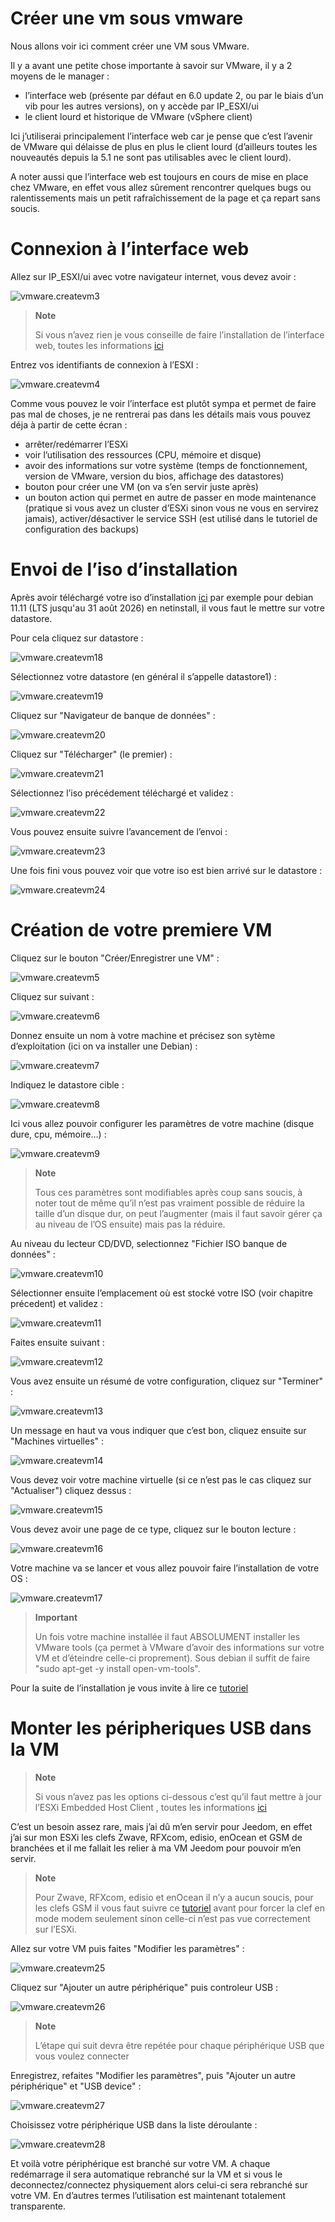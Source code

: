 # Créer une vm sous vmware

Nous allons voir ici comment créer une VM sous VMware.

Il y a avant une petite chose importante à savoir sur VMware, il y a 2 moyens de le manager :

-   l’interface web (présente par défaut en 6.0 update 2, ou par le biais d’un vib pour les autres versions), on y accède par IP\_ESXI/ui
-   le client lourd et historique de VMware (vSphere client)

Ici j’utiliserai principalement l’interface web car je pense que c’est l’avenir de VMware qui délaisse de plus en plus le client lourd (d’ailleurs toutes les nouveautés depuis la 5.1 ne sont pas utilisables avec le client lourd).

A noter aussi que l’interface web est toujours en cours de mise en place chez VMware, en effet vous allez sûrement rencontrer quelques bugs ou ralentissements mais un petit rafraîchissement de la page et ça repart sans soucis.

# Connexion à l’interface web

Allez sur IP\_ESXI/ui avec votre navigateur internet, vous devez avoir :

![vmware.createvm3](images/vmware.createvm3.PNG)

> **Note**
>
> Si vous n’avez rien je vous conseille de faire l’installation de l’interface web, toutes les informations [ici](vmware.trucs_et_astuces)

Entrez vos identifiants de connexion à l’ESXI :

![vmware.createvm4](images/vmware.createvm4.PNG)

Comme vous pouvez le voir l’interface est plutôt sympa et permet de faire pas mal de choses, je ne rentrerai pas dans les détails mais vous pouvez déja à partir de cette écran :

-   arrêter/redémarrer l’ESXi
-   voir l’utilisation des ressources (CPU, mémoire et disque)
-   avoir des informations sur votre système (temps de fonctionnement, version de VMware, version du bios, affichage des datastores)
-   bouton pour créer une VM (on va s’en servir juste après)
-   un bouton action qui permet en autre de passer en mode maintenance (pratique si vous avez un cluster d’ESXi sinon vous ne vous en servirez jamais), activer/désactiver le service SSH (est utilisé dans le tutoriel de configuration des backups)

# Envoi de l’iso d’installation

Après avoir téléchargé votre iso d’installation [ici](https://cdimage.debian.org/cdimage/archive/11.11.0/amd64/iso-cd/debian-11.11.0-amd64-netinst.iso) par exemple pour debian 11.11 (LTS jusqu'au 31 août 2026) en netinstall, il vous faut le mettre sur votre datastore.

Pour cela cliquez sur datastore :

![vmware.createvm18](images/vmware.createvm18.PNG)

Sélectionnez votre datastore (en général il s’appelle datastore1) :

![vmware.createvm19](images/vmware.createvm19.PNG)

Cliquez sur "Navigateur de banque de données" :

![vmware.createvm20](images/vmware.createvm20.PNG)

Cliquez sur "Télécharger" (le premier) :

![vmware.createvm21](images/vmware.createvm21.PNG)

Sélectionnez l’iso précédement téléchargé et validez :

![vmware.createvm22](images/vmware.createvm22.PNG)

Vous pouvez ensuite suivre l’avancement de l’envoi :

![vmware.createvm23](images/vmware.createvm23.PNG)

Une fois fini vous pouvez voir que votre iso est bien arrivé sur le datastore :

![vmware.createvm24](images/vmware.createvm24.PNG)

# Création de votre premiere VM

Cliquez sur le bouton "Créer/Enregistrer une VM" :

![vmware.createvm5](images/vmware.createvm5.PNG)

Cliquez sur suivant :

![vmware.createvm6](images/vmware.createvm6.PNG)

Donnez ensuite un nom à votre machine et précisez son sytème d’exploitation (ici on va installer une Debian) :

![vmware.createvm7](images/vmware.createvm7.PNG)

Indiquez le datastore cible :

![vmware.createvm8](images/vmware.createvm8.PNG)

Ici vous allez pouvoir configurer les paramètres de votre machine (disque dure, cpu, mémoire…​) :

![vmware.createvm9](images/vmware.createvm9.PNG)

> **Note**
>
> Tous ces paramètres sont modifiables après coup sans soucis, à noter tout de même qu’il n’est pas vraiment possible de réduire la taille d’un disque dur, on peut l’augmenter (mais il faut savoir gérer ça au niveau de l’OS ensuite) mais pas la réduire.

Au niveau du lecteur CD/DVD, selectionnez "Fichier ISO banque de données" :

![vmware.createvm10](images/vmware.createvm10.PNG)

Sélectionner ensuite l’emplacement où est stocké votre ISO (voir chapitre précedent) et validez :

![vmware.createvm11](images/vmware.createvm11.PNG)

Faites ensuite suivant :

![vmware.createvm12](images/vmware.createvm12.PNG)

Vous avez ensuite un résumé de votre configuration, cliquez sur "Terminer" :

![vmware.createvm13](images/vmware.createvm13.PNG)

Un message en haut va vous indiquer que c’est bon, cliquez ensuite sur "Machines virtuelles" :

![vmware.createvm14](images/vmware.createvm14.PNG)

Vous devez voir votre machine virtuelle (si ce n’est pas le cas cliquez sur "Actualiser") cliquez dessus :

![vmware.createvm15](images/vmware.createvm15.PNG)

Vous devez avoir une page de ce type, cliquez sur le bouton lecture :

![vmware.createvm16](images/vmware.createvm16.PNG)

Votre machine va se lancer et vous allez pouvoir faire l’installation de votre OS :

![vmware.createvm17](images/vmware.createvm17.PNG)

> **Important**
>
> Un fois votre machine installée il faut ABSOLUMENT installer les VMware tools (ça permet à VMware d’avoir des informations sur votre VM et d’éteindre celle-ci proprement). Sous debian il suffit de faire "sudo apt-get -y install open-vm-tools".

Pour la suite de l’installation je vous invite à lire ce [tutoriel](debian.installation)

# Monter les péripheriques USB dans la VM

> **Note**
>
> Si vous n’avez pas les options ci-dessous c’est qu’il faut mettre à jour l’ESXi Embedded Host Client , toutes les informations [ici](../howto/doc-howto-vmware.trucs_et_astuces.html)

C’est un besoin assez rare, mais j’ai dû m’en servir pour Jeedom, en effet j’ai sur mon ESXi les clefs Zwave, RFXcom, edisio, enOcean et GSM de branchées et il me fallait les relier à ma VM Jeedom pour pouvoir m’en servir.

> **Note**
>
> Pour Zwave, RFXcom, edisio et enOcean il n’y a aucun soucis, pour les clefs GSM il vous faut suivre ce [tutoriel](gsm.huawei_mode_modem) avant pour forcer la clef en mode modem seulement sinon celle-ci n’est pas vue correctement sur l’ESXi.

Allez sur votre VM puis faites "Modifier les paramètres" :

![vmware.createvm25](images/vmware.createvm25.PNG)

Cliquez sur "Ajouter un autre périphérique" puis controleur USB :

![vmware.createvm26](images/vmware.createvm26.PNG)

> **Note**
>
> L’étape qui suit devra être repétée pour chaque périphérique USB que vous voulez connecter

Enregistrez, refaites "Modifier les paramètres", puis "Ajouter un autre périphérique" et "USB device" :

![vmware.createvm27](images/vmware.createvm27.PNG)

Choisissez votre périphérique USB dans la liste déroulante :

![vmware.createvm28](images/vmware.createvm28.PNG)

Et voilà votre périphérique est branché sur votre VM. A chaque redémarrage il sera automatique rebranché sur la VM et si vous le deconnectez/connectez physiquement alors celui-ci sera rebranché sur votre VM. En d’autres termes l’utilisation est maintenant totalement transparente.
